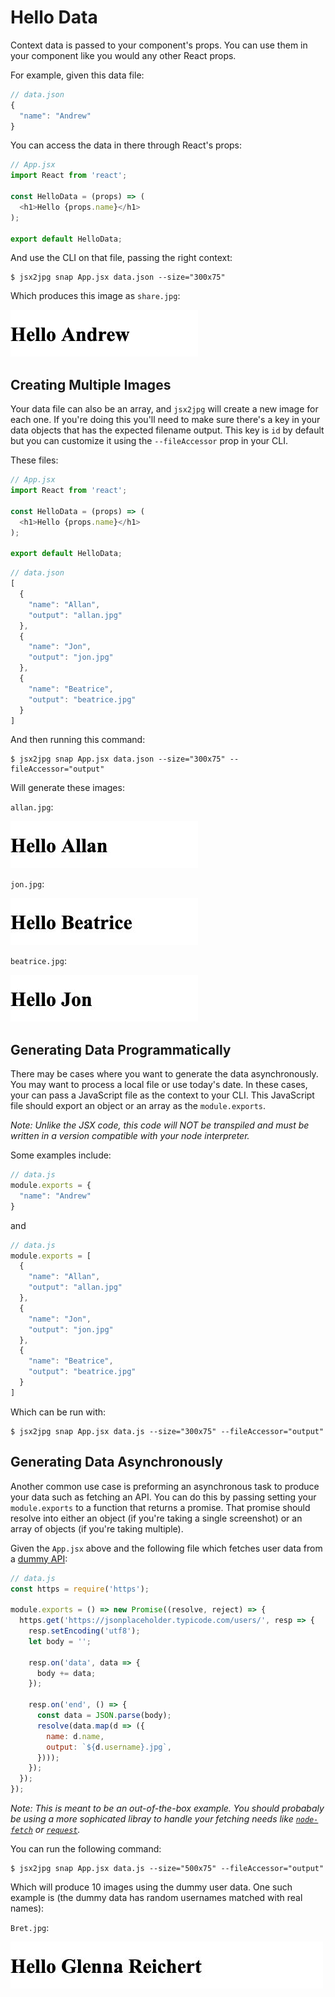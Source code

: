 # Hello Data

Context data is passed to your component's props. You can use them in your component like you would any other React props.

For example, given this data file:

```javascript
// data.json
{
  "name": "Andrew"
}
```

You can access the data in there through React's props:

```javascript
// App.jsx
import React from 'react';

const HelloData = (props) => (
  <h1>Hello {props.name}</h1>
);

export default HelloData;
```

And use the CLI on that file, passing the right context:
```
$ jsx2jpg snap App.jsx data.json --size="300x75"
```

Which produces this image as `share.jpg`:

<img src="../images/example-2.jpg">

## Creating Multiple Images

Your data file can also be an array, and `jsx2jpg` will create a new image for each one. If you're doing this you'll need to make sure there's a key in your data objects that has the expected filename output. This key is `id` by default but you can customize it using the `--fileAccessor` prop in your CLI.

These files:

```javascript
// App.jsx
import React from 'react';

const HelloData = (props) => (
  <h1>Hello {props.name}</h1>
);

export default HelloData;
```

```javascript
// data.json
[
  {
    "name": "Allan",
    "output": "allan.jpg"
  },
  {
    "name": "Jon",
    "output": "jon.jpg"
  },
  {
    "name": "Beatrice",
    "output": "beatrice.jpg"
  }
]
```

And then running this command:

```
$ jsx2jpg snap App.jsx data.json --size="300x75" --fileAccessor="output"
```

Will generate these images:

`allan.jpg`:

<img src="../images/example-3.jpg">

`jon.jpg`:

<img src="../images/example-4.jpg">

`beatrice.jpg`:

<img src="../images/example-5.jpg">

## Generating Data Programmatically

There may be cases where you want to generate the data asynchronously. You may want to process a local file or use today's date. In these cases, your can pass a JavaScript file as the context to your CLI. This JavaScript file should export an object or an array as the `module.exports`.

<em>Note: Unlike the JSX code, this code will NOT be transpiled and must be written in a version compatible with your node interpreter.</em>

Some examples include:
```javascript
// data.js
module.exports = {
  "name": "Andrew"
}
```

and

```javascript
// data.js
module.exports = [
  {
    "name": "Allan",
    "output": "allan.jpg"
  },
  {
    "name": "Jon",
    "output": "jon.jpg"
  },
  {
    "name": "Beatrice",
    "output": "beatrice.jpg"
  }
]
```

Which can be run with:
```
$ jsx2jpg snap App.jsx data.js --size="300x75" --fileAccessor="output"
```

## Generating Data Asynchronously
Another common use case is preforming an asynchronous task to produce your data such as fetching an API. You can do this by passing setting your `module.exports` to a function that returns a promise. That promise should resolve into either an object (if you're taking a single screenshot) or an array of objects (if you're taking multiple).

Given the `App.jsx` above and the following file which fetches user data from a [dummy API](https://jsonplaceholder.typicode.com/users/):
```javascript
// data.js
const https = require('https');

module.exports = () => new Promise((resolve, reject) => {
  https.get('https://jsonplaceholder.typicode.com/users/', resp => {
    resp.setEncoding('utf8');
    let body = '';

    resp.on('data', data => {
      body += data;
    });

    resp.on('end', () => {
      const data = JSON.parse(body);
      resolve(data.map(d => ({
        name: d.name,
        output: `${d.username}.jpg`,
      })));
    });
  });
});
```
<em>Note: This is meant to be an out-of-the-box example. You should probabaly be using a more sophicated libray to handle your fetching needs like [`node-fetch`](https://www.npmjs.com/package/node-fetch) or [`request`](https://www.npmjs.com/package/request).</em>


You can run the following command:
```
$ jsx2jpg snap App.jsx data.js --size="500x75" --fileAccessor="output"
```

Which will produce 10 images using the dummy user data. One such example is (the dummy data has random usernames matched with real names):

`Bret.jpg`:

<img src="../images/example-6.jpg">
